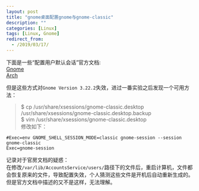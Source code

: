 ```yaml
---
layout: post
title: "gnome桌面配置gnome与gnome-classic"
description: ""
categories: [Linux]
tags: [Linux, Gnome]
redirect_from:
  - /2019/03/17/
---
```



下面是一些“配置用户默认会话”官方文档:  
[Gnome](https://help.gnome.org/admin/system-admin-guide/stable/session-user.html.en)  
[Arch](https://wiki.archlinux.org/index.php/GNOME_(简体中文))  

但是这些方式对`Gnome Version 3.22.2`失效，进过一番实验之后发现一个可用方法：  

> $ cp /usr/share/xsessions/gnome-classic.desktop /usr/share/xsessions/gnome-classic.desktop.backup  
> $ vim /usr/share/xsessions/gnome-classic.desktop  
修改如下：  
~~~
#Exec=env GNOME_SHELL_SESSION_MODE=classic gnome-session --session gnome-classic
Exec=gnome-session
~~~

记录对于官房文档的疑惑：  
在修改`/var/lib/AccountsService/users/`路径下的文件后，重启计算机，文件都会恢复原来的文件，导致配置失效，个人猜测这些文件是开机后自动重新生成的。但是官方文档中描述的又不是这样，无法理解。
